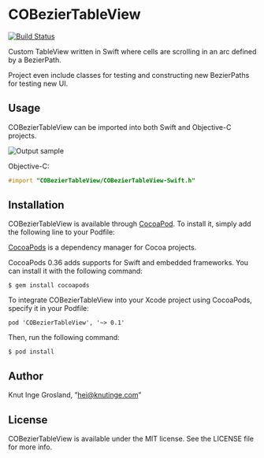 # COBezierTableView

[![Build Status](https://travis-ci.org/knutigro/COBezierTableView.svg?branch=master)](https://travis-ci.org/knutigro/COBezierTableView)

Custom TableView written in Swift where cells are scrolling in an arc defined by a BezierPath. 

Project even include classes for testing and constructing new BezierPaths for testing new UI.

## Usage

COBezierTableView can be imported into both Swift and Objective-C projects.

![Output sample](https://raw.githubusercontent.com/knutigro/COBezierTableView/master/Media/COBezier.gif)

Objective-C: 

```Objective-C
#import "COBezierTableView/COBezierTableView-Swift.h"
```

## Installation

COBezierTableView is available through [CocoaPod](http://cocoapods.org). To install
it, simply add the following line to your Podfile:

[CocoaPods](http://cocoapods.org) is a dependency manager for Cocoa projects.

CocoaPods 0.36 adds supports for Swift and embedded frameworks. You can install it with the following command:

```
$ gem install cocoapods
```

To integrate COBezierTableView into your Xcode project using CocoaPods, specify it in your Podfile:

```
pod 'COBezierTableView', '~> 0.1'
```

Then, run the following command:

```
$ pod install
```

## Author

Knut Inge Grosland, ”hei@knutinge.com”

## License

COBezierTableView is available under the MIT license. See the LICENSE file for more info.

